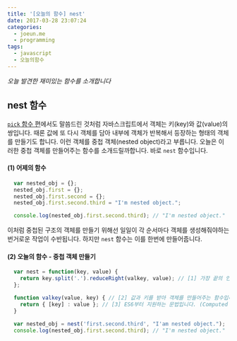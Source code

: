```yaml
---
title: '[오늘의 함수] nest'
date: 2017-03-28 23:07:24
categories:
  - joeun.me
  - programming
tags:
  - javascript
  - 오늘의함수
---
```

_오늘 발견한 재미있는 함수를 소개합니다_

## nest 함수

[`pick` 함수 편](http://joeun.me/2017/03/07/javascript-daily-function-1/)에서도 말씀드린 것처럼 자바스크립트에서 객체는 키(key)와 값(value)의 쌍입니다. 때론 값에 또 다시 객체를 담아 내부에 객체가 반복해서 등장하는 형태의 객체를 만들기도 합니다. 이런 객체를 중첩 객체(nested object)라고 부릅니다. 오늘은 이러한 중첩 객체를 만들어주는 함수를 소개드릴까합니다. 바로 `nest` 함수입니다.

#### (1) 어제의 함수
```javascript
  var nested_obj = {};
  nested_obj.first = {};
  nested_obj.first.second = {};
  nested_obj.first.second.third = "I'm nested object.";

  console.log(nested_obj.first.second.third); // "I'm nested object."
```

이처럼 중첩된 구조의 객체를 만들기 위해선 일일이 각 순서마다 객체를 생성해줘야하는 번거로운 작업이 수반됩니다. 하지만 `nest` 함수는 이를 한번에 만들어줍니다.

#### (2) 오늘의 함수 - 중첩 객체 만들기
```javascript
  var nest = function(key, value) {
    return key.split('.').reduceRight(valkey, value); // [1] 가장 끝의 인자를 먼저 생성하기 위해 reduceRight를 사용합니다.
  };

  function valkey(value, key) { // [2] 값과 키를 받아 객체를 만들어주는 함수입니다. (함수 이름은 value_and_key를 줄인 것입니다.)
    return { [key] : value }; // [3] ES6부터 지원하는 문법입니다. (Computed property names) 
  }
  
  var nested_obj = nest('first.second.third', "I'am nested object.");
  console.log(nested_obj.first.second.third); // "I'm nested object."
```